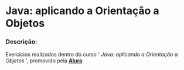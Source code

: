 # Java: aplicando a Orientação a Objetos

### Descrição:
Exercícios realizados dentro do curso ' _Java: aplicando a Orientação a Objetos_ ', promovido pela **[Alura](https://www.alura.com.br/)**. 